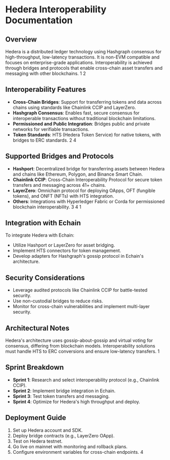 # Hedera Interoperability Documentation

## Overview
Hedera is a distributed ledger technology using Hashgraph consensus for high-throughput, low-latency transactions. It is non-EVM compatible and focuses on enterprise-grade applications. Interoperability is achieved through bridges and protocols that enable cross-chain asset transfers and messaging with other blockchains. <mcreference link="https://hedera.com/learning/hedera-hashgraph/what-is-hedera-hashgraph" index="1">1</mcreference> <mcreference link="https://hedera.com/blog/hedera-adopts-chainlink-standard-for-cross-chain-interoperability-to-accelerate-ecosystem-adoption" index="2">2</mcreference>

## Interoperability Features
- **Cross-Chain Bridges**: Support for transferring tokens and data across chains using standards like Chainlink CCIP and LayerZero.
- **Hashgraph Consensus**: Enables fast, secure consensus for interoperable transactions without traditional blockchain limitations.
- **Permissioned and Public Integration**: Bridges public and private networks for verifiable transactions.
- **Token Standards**: HTS (Hedera Token Service) for native tokens, with bridges to ERC standards. <mcreference link="https://hedera.com/blog/hedera-adopts-chainlink-standard-for-cross-chain-interoperability-to-accelerate-ecosystem-adoption" index="2">2</mcreference> <mcreference link="https://docs.hedera.com/hedera/open-source-solutions/interoperability-and-bridging/layerzero" index="4">4</mcreference>

## Supported Bridges and Protocols
- **Hashport**: Decentralized bridge for transferring assets between Hedera and chains like Ethereum, Polygon, and Binance Smart Chain.
- **Chainlink CCIP**: Cross-Chain Interoperability Protocol for secure token transfers and messaging across 41+ chains.
- **LayerZero**: Omnichain protocol for deploying OApps, OFT (fungible tokens), and ONFT (NFTs) with HTS integration.
- **Others**: Integrations with Hyperledger Fabric or Corda for permissioned blockchain interoperability. <mcreference link="https://medium.com/@9ja360ng/a-deep-dive-into-the-hashport-network-bridging-assets-to-hederas-ecosystem-c32479f3968d" index="3">3</mcreference> <mcreference link="https://docs.hedera.com/hedera/open-source-solutions/interoperability-and-bridging/layerzero" index="4">4</mcreference> <mcreference link="https://hedera.com/learning/hedera-hashgraph/what-is-hedera-hashgraph" index="1">1</mcreference>

## Integration with Echain
To integrate Hedera with Echain:
- Utilize Hashport or LayerZero for asset bridging.
- Implement HTS connectors for token management.
- Develop adapters for Hashgraph's gossip protocol in Echain's architecture.

## Security Considerations
- Leverage audited protocols like Chainlink CCIP for battle-tested security.
- Use non-custodial bridges to reduce risks.
- Monitor for cross-chain vulnerabilities and implement multi-layer security.

## Architectural Notes
Hedera's architecture uses gossip-about-gossip and virtual voting for consensus, differing from blockchain models. Interoperability solutions must handle HTS to ERC conversions and ensure low-latency transfers. <mcreference link="https://hedera.com/learning/hedera-hashgraph/what-is-hedera-hashgraph" index="1">1</mcreference>

## Sprint Breakdown
- **Sprint 1**: Research and select interoperability protocol (e.g., Chainlink CCIP).
- **Sprint 2**: Implement bridge integration in Echain.
- **Sprint 3**: Test token transfers and messaging.
- **Sprint 4**: Optimize for Hedera's high throughput and deploy.

## Deployment Guide
1. Set up Hedera account and SDK.
2. Deploy bridge contracts (e.g., LayerZero OApp).
3. Test on Hedera testnet.
4. Go live on mainnet with monitoring and rollback plans.
5. Configure environment variables for cross-chain endpoints. <mcreference link="https://docs.hedera.com/hedera/open-source-solutions/interoperability-and-bridging/layerzero" index="4">4</mcreference>